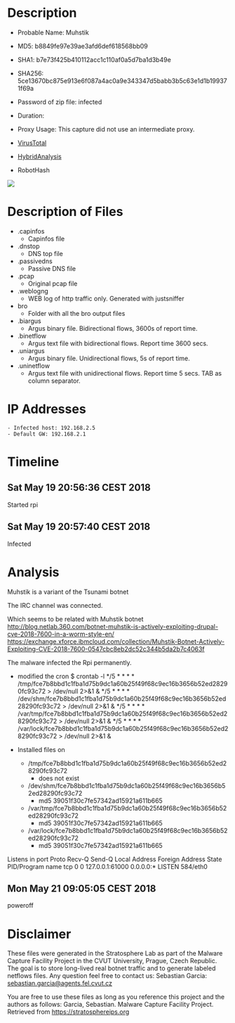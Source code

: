 # Description
- Probable Name: Muhstik
- MD5: b8849fe97e39ae3afd6def618568bb09
- SHA1: b7e73f425b410112acc1c110af0a5d7ba1d3b49e
- SHA256: 5ce13670bc875e913e6f087a4ac0a9e343347d5babb3b5c63e1d1b199371f69a
- Password of zip file: infected
- Duration: 
- Proxy Usage: This capture did not use an intermediate proxy.

- [VirusTotal](https://www.virustotal.com/en/file/5ce13670bc875e913e6f087a4ac0a9e343347d5babb3b5c63e1d1b199371f69a/analysis/)
- [HybridAnalysis](https://www.hybrid-analysis.com/sample/5ce13670bc875e913e6f087a4ac0a9e343347d5babb3b5c63e1d1b199371f69a?environmentId=2)
- RobotHash

[![](https://robohash.org/b8849fe97e39ae3afd6def618568bb09)](https://robohash.org)

# Description of Files

- .capinfos
    - Capinfos file
- .dnstop
    - DNS top file
- .passivedns
    - Passive DNS file
- .pcap
    - Original pcap file
- .weblogng
    - WEB log of http traffic only. Generated with justsniffer
- bro
    - Folder with all the bro output files
- .biargus
    - Argus binary file. Bidirectional flows, 3600s of report time.
- .binetflow
    - Argus text file with bidirectional flows. Report time 3600 secs.
- .uniargus
    - Argus binary file. Unidirectional flows, 5s of report time.
- .uninetflow
    - Argus text file with unidirectional flows. Report time 5 secs. TAB as column separator.

# IP Addresses
    - Infected host: 192.168.2.5
    - Default GW: 192.168.2.1

# Timeline

## Sat May 19 20:56:36 CEST 2018
Started rpi

## Sat May 19 20:57:40 CEST 2018
Infected

# Analysis
Muhstik is a variant of the Tsunami botnet

The IRC channel was connected.

Which seems to be related with Muhstik botnet
http://blog.netlab.360.com/botnet-muhstik-is-actively-exploiting-drupal-cve-2018-7600-in-a-worm-style-en/
https://exchange.xforce.ibmcloud.com/collection/Muhstik-Botnet-Actively-Exploiting-CVE-2018-7600-0547cbc8eb2dc52c344b5da2b7c4063f

The malware infected the Rpi permanently.
- modified the cron
    $ crontab -l
    */5 * * * * /tmp/fce7b8bbd1c1fba1d75b9dc1a60b25f49f68c9ec16b3656b52ed28290fc93c72 > /dev/null 2>&1 &
    */5 * * * * /dev/shm/fce7b8bbd1c1fba1d75b9dc1a60b25f49f68c9ec16b3656b52ed28290fc93c72 > /dev/null 2>&1 &
    */5 * * * * /var/tmp/fce7b8bbd1c1fba1d75b9dc1a60b25f49f68c9ec16b3656b52ed28290fc93c72 > /dev/null 2>&1 &
    */5 * * * * /var/lock/fce7b8bbd1c1fba1d75b9dc1a60b25f49f68c9ec16b3656b52ed28290fc93c72 > /dev/null 2>&1 &

- Installed files on
    - /tmp/fce7b8bbd1c1fba1d75b9dc1a60b25f49f68c9ec16b3656b52ed28290fc93c72
        - does not exist
    - /dev/shm/fce7b8bbd1c1fba1d75b9dc1a60b25f49f68c9ec16b3656b52ed28290fc93c72 
        - md5 39051f30c7fe57342ad15921a611b665
    - /var/tmp/fce7b8bbd1c1fba1d75b9dc1a60b25f49f68c9ec16b3656b52ed28290fc93c72 
        - md5 39051f30c7fe57342ad15921a611b665
    - /var/lock/fce7b8bbd1c1fba1d75b9dc1a60b25f49f68c9ec16b3656b52ed28290fc93c72
        - md5 39051f30c7fe57342ad15921a611b665

Listens in port
Proto Recv-Q Send-Q Local Address           Foreign Address         State       PID/Program name
tcp        0      0 127.0.0.1:61000         0.0.0.0:*               LISTEN      584/eth0



## Mon May 21 09:05:05 CEST 2018
poweroff

# Disclaimer 
These files were generated in the Stratosphere Lab as part of the Malware Capture Facility Project in the CVUT University, Prague, Czech Republic.
The goal is to store long-lived real botnet traffic and to generate labeled netflows files.
Any question feel free to contact us:
Sebastian Garcia: sebastian.garcia@agents.fel.cvut.cz

You are free to use these files as long as you reference this project and the authors as follows:
Garcia, Sebastian. Malware Capture Facility Project. Retrieved from https://stratosphereips.org
